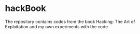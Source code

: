# hackBook
The repository contains codes from the book Hacking: The Art of Exploitation and my own experiments with the code
